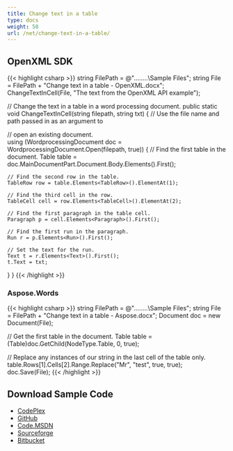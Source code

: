 ```yaml
---
title: Change text in a table
type: docs
weight: 50
url: /net/change-text-in-a-table/
---
```


## OpenXML SDK

{{< highlight csharp >}}
string FilePath = @"..\..\..\..\Sample Files\";
string File = FilePath + "Change text in a table - OpenXML.docx";
ChangeTextInCell(File, "The text from the OpenXML API example");

// Change the text in a table in a word processing document.
public static void ChangeTextInCell(string filepath, string txt)
{
// Use the file name and path passed in as an argument to
 
// open an existing document.            
using (WordprocessingDocument doc =
    WordprocessingDocument.Open(filepath, true))
{
    // Find the first table in the document.
    Table table =
        doc.MainDocumentPart.Document.Body.Elements<Table>().First();

    // Find the second row in the table.
    TableRow row = table.Elements<TableRow>().ElementAt(1);

    // Find the third cell in the row.
    TableCell cell = row.Elements<TableCell>().ElementAt(2);

    // Find the first paragraph in the table cell.
    Paragraph p = cell.Elements<Paragraph>().First();

    // Find the first run in the paragraph.
    Run r = p.Elements<Run>().First();

    // Set the text for the run.
    Text t = r.Elements<Text>().First();
    t.Text = txt;
}
}
{{< /highlight >}}

### Aspose.Words

{{< highlight csharp >}}
string FilePath = @"..\..\..\..\Sample Files\";
string File = FilePath + "Change text in a table - Aspose.docx";
Document doc = new Document(File);

// Get the first table in the document.
Table table = (Table)doc.GetChild(NodeType.Table, 0, true);

// Replace any instances of our string in the last cell of the table only.
table.Rows[1].Cells[2].Range.Replace("Mr", "test", true, true);
doc.Save(File);
{{< /highlight >}}

## Download Sample Code

- [CodePlex](https://asposewordsopenxml.codeplex.com/releases/view/620544)
- [GitHub](https://github.com/aspose-words/Aspose.Words-for-.NET/releases/tag/AsposeWordsVsOpenXMLv1.2)
- [Code.MSDN](https://code.msdn.microsoft.com/Code-Comparison-of-Common-4ffff4d7#content)
- [Sourceforge](https://sourceforge.net/projects/asposeopenxml/files/Aspose.Words%20Vs%20OpenXML/Change%20text%20in%20a%20table%20\(Aspose.Words\).zip/download)
- [Bitbucket](https://bitbucket.org/asposemarketplace/aspose-for-openxml/downloads/Change%20text%20in%20a%20table%20\(Aspose.Words\).zip)
